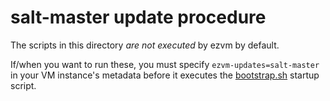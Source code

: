 # salt-master update procedure

The scripts in this directory *are not executed* by ezvm by default.

If/when you want to run these, you must specify `ezvm-updates=salt-master` in your
VM instance's metadata before it executes the [bootstrap.sh](../../../scripts/bootstrap.sh)
startup script.
